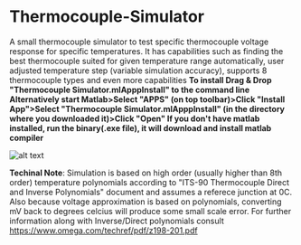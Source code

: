 # Thermocouple-Simulator
A small thermocouple simulator to test specific thermocouple voltage response for specific temperatures.
It has capabilities such as finding the best thermocouple suited for given temperature range automatically,
user adjusted temperature step (variable simulation accuracy), supports 8 thermocouple types and even more capabilities
**To install Drag & Drop "Thermocouple Simulator.mlApppInstall" to the command line
Alternatively start Matlab>Select "APPS" (on top toolbar)>Click "Install App">Select "Thermocouple Simulator.mlApppInstall" (in the directory where you downloaded it)>Click "Open"
If you don't have matlab installed, run the binary(.exe file), it will download and install matlab compiler**

![alt text](https://github.com/zaggret/Thermocouple-Simulator/blob/master/readme-image.PNG?raw=true)

**Techinal Note**: Simulation is based on high order (usually higher than 8th order) temperature polynomials according to "ITS-90 Thermocouple Direct and Inverse Polynomials" document and assumes a referece junction at 0C. Also because voltage approximation is based on polynomials, converting mV back to degrees celcius will produce some small scale error. For further information along with Inverse/Direct polynomials consult https://www.omega.com/techref/pdf/z198-201.pdf

